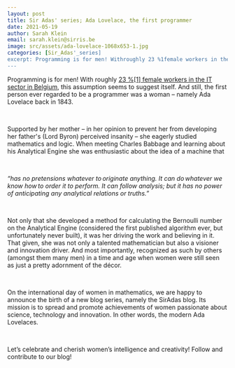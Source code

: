 ```yaml
---
layout: post
title: Sir Adas' series; Ada Lovelace, the first programmer
date: 2021-05-19
author: Sarah Klein
email: sarah.klein@sirris.be
image: src/assets/ada-lovelace-1068x653-1.jpg
categories: [Sir_Adas'_series]
excerpt: Programming is for men! Withroughly 23 %1female workers in the IT sector in Belgium, this assumption seems to suggest itself. And still, the first person ever regarded to be a programmer was a woman  namelyAda Lovelaceback in 1843.
---
```


Programming is for men! With roughly <a href="https://werk.belgie.be/nl/publicaties/de-loonkloof-tussen-vrouwen-en-mannen-belgie-rapport-2021" target="_blank" alt="Gender gap salary" class="text-blue-600 underline">23 %[1] female workers in the IT sector in Belgium</a>, this assumption seems to suggest itself. And still, the first person ever regarded to be a programmer was a woman – namely Ada Lovelace back in 1843.

<br/>

Supported by her mother – in her opinion to prevent her from developing her father's (Lord Byron) perceived insanity – she eagerly studied mathematics and logic. When meeting Charles Babbage and learning about his Analytical Engine she was enthusiastic about the idea of a machine that

<br/>

*“has no pretensions whatever to originate anything. It can do whatever we know how to order it to perform. It can follow analysis; but it has no power of anticipating any analytical relations or truths.”*

<br/>

Not only that she developed a method for calculating the Bernoulli number on the Analytical Engine (considered the first published algorithm ever, but unfortunately never built), it was her driving the work and believing in it. That given, she was not only a talented mathematician but also a visioner and innovation driver. And most importantly, recognized as such by others (amongst them many men) in a time and age when women were still seen as just a pretty adornment of the décor.

<br/>

On the international day of women in mathematics, we are happy to announce the birth of a new blog series, namely the SirAdas blog. Its mission is to spread and promote achievements of women passionate about science, technology and innovation. In other words, the modern Ada Lovelaces.

<br/>

Let’s celebrate and cherish women’s intelligence and creativity! Follow and contribute to our blog!
